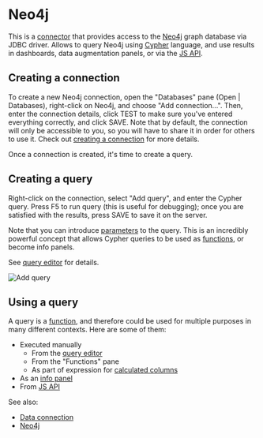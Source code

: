 <!-- TITLE: Neo4j -->

# Neo4j

This is a [connector](../data-connection.md#connectors) that provides access to the [Neo4j](https://neo4j.com/) graph
database via JDBC driver. Allows to query Neo4j using [Cypher](https://neo4j.com/developer/cypher-query-language)
language, and use results in dashboards, data augmentation panels, or via the [JS API](../../develop/js-api.md).

## Creating a connection

To create a new Neo4j connection, open the "Databases" pane (Open | Databases), right-click on Neo4j, and choose "Add
connection...". Then, enter the connection details, click TEST to make sure you've entered everything correctly, and
click SAVE. Note that by default, the connection will only be accessible to you, so you will have to share it in order
for others to use it. Check out [creating a connection](../data-connection.md#creating-a-connection) for more
details.

Once a connection is created, it's time to create a query.

## Creating a query

Right-click on the connection, select "Add query", and enter the Cypher query. Press F5 to run query (this is useful for
debugging); once you are satisfied with the results, press SAVE to save it on the server.

Note that you can introduce [parameters](../parameterized-queries.md) to the query. This is an incredibly powerful
concept that allows Cypher queries to be used as
[functions](../../overview/functions/function.md), or become info panels.

See [query editor](../data-query-view.md) for details.

![Add query](../../uploads/gifs/query-add.gif "Add query")

## Using a query

A query is a [function](../../overview/functions/function.md), and therefore could be used for multiple purposes in many
different contexts. Here are some of them:

* Executed manually
  * From the [query editor](../data-query-view.md)
  * From the "Functions" pane
  * As part of expression for [calculated columns](../../transform/add-new-column.md)
* As an [info panel](../../discover/info-panels.md)
* From [JS API](../../develop/js-api.md)

See also:

* [Data connection](../data-connection.md)
* [Neo4j](https://neo4j.com/)

